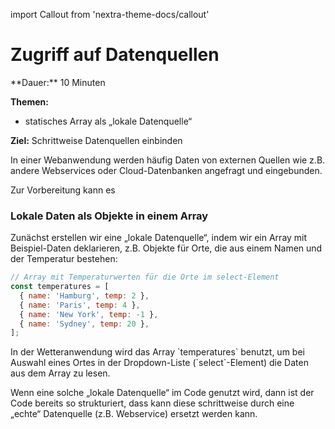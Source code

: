 import Callout from 'nextra-theme-docs/callout'

# Zugriff auf Datenquellen

<Callout>
  **Dauer:** 10 Minuten

  **Themen:**
  - statisches Array als „lokale Datenquelle“

  **Ziel:** Schrittweise Datenquellen einbinden
</Callout>

In einer Webanwendung werden häufig Daten von externen Quellen
wie z.B. andere Webservices oder Cloud-Datenbanken angefragt und
eingebunden. 

Zur Vorbereitung kann es 

### Lokale Daten als Objekte in einem Array

Zunächst erstellen wir eine „lokale Datenquelle“, indem
wir ein Array mit Beispiel-Daten deklarieren, z.B. Objekte 
für Orte, die aus einem Namen und der Temperatur bestehen:

```javascript
// Array mit Temperaturwerten für die Orte im select-Element
const temperatures = [
  { name: 'Hamburg', temp: 2 },
  { name: 'Paris', temp: 4 },
  { name: 'New York', temp: -1 },
  { name: 'Sydney', temp: 20 },
];
```

<Callout type="warning" emoji="👨🏻‍💻">
In der Wetteranwendung wird das Array `temperatures` benutzt,
um bei Auswahl eines Ortes in der Dropdown-Liste (`select`-Element) 
die Daten aus dem Array zu lesen.
</Callout>

Wenn eine solche „lokale Datenquelle“ im Code genutzt wird, dann
ist der Code bereits so strukturiert, dass kann diese schrittweise 
durch eine „echte“ Datenquelle (z.B. Webservice) ersetzt werden kann.

